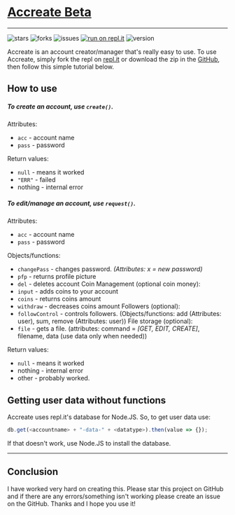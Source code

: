 # [Accreate Beta](https://github.com/DabDatBass/accreate)
---
![stars](https://flat.badgen.net/github/stars/DabDatBass/accreate) ![forks](https://flat.badgen.net/github/forks/DabDatBass/accreate) ![issues](https://flat.badgen.net/github/issues/DabDatBass/accreate) [![run on repl.it](https://repl.it/badge/github/DabDatBass/accreate)](https://repl.it/@DabDatBass/accreate) ![version](https://flat.badgen.net/github/release/DabDatBass/accreate)

Accreate is an account creator/manager that's really easy to use. To use Accreate, simply fork the repl on [repl.it](https://repl.it/@DabDatBass/accreate) or download the zip in the [GitHub](https://github.com/DabDatBass/accreate), then follow this simple tutorial below.

## How to use
##### To create an account, use `create()`.
Attributes:
- `acc` - account name
- `pass` - password

Return values:
- `null` - means it worked
- `"ERR"` - failed
- nothing - internal error

##### To edit/manage an account, use `request()`.
Attributes:
- `acc` - account name
- `pass` - password

Objects/functions:
- `changePass` - changes password. *(Attributes: x = new password)*
- `pfp` - returns profile picture
- `del` - deletes account
Coin Management (optional coin money):
- `input` - adds coins to your account 
- `coins` - returns coins amount
- `withdraw` - decreases coins amount
Followers (optional):
- `followControl` - controls followers. (Objects/functions: add (Attributes: user), sum, remove (Attributes: user))
File storage (optional):
- `file` - gets a file. (attributes: command = *[GET, EDIT, CREATE]*, filename, data (use data only when needed))

Return values:
- `null` - means it worked
- nothing - internal error
- other - probably worked.

## Getting user data without functions
Accreate uses repl.it's database for Node.JS. So, to get user data use:
```javascript
db.get(<accountname> + "-data-" + <datatype>).then(value => {});
```
If that doesn't work, use Node.JS to install the database.

---
## Conclusion
I have worked very hard on creating this. Please star this project on GitHub and if there are any errors/something isn't working please create an issue on the GitHub. Thanks and I hope you use it!
